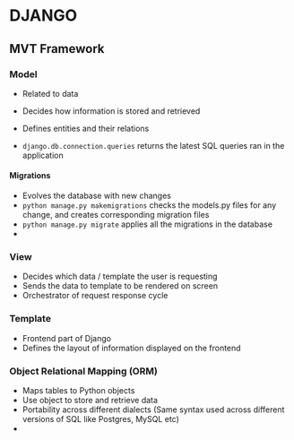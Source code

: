 # DJANGO

## MVT Framework

### Model

- Related to data
- Decides how information is stored and retrieved
- Defines entities and their relations

- `django.db.connection.queries` returns the latest SQL queries ran in the application

#### Migrations

- Evolves the database with new changes
- `python manage.py makemigrations` checks the models.py files for any change, and creates corresponding migration files
- `python manage.py migrate` applies all the migrations in the database
- 

### View

- Decides which data / template the user is requesting
- Sends the data to template to be rendered on screen
- Orchestrator of request response cycle

### Template

- Frontend part of Django
- Defines the layout of information displayed on the frontend

### Object Relational Mapping (ORM)

- Maps tables to Python objects
- Use object to store and retrieve data
- Portability across different dialects (Same syntax used across different versions of SQL like Postgres, MySQL etc)
-  
